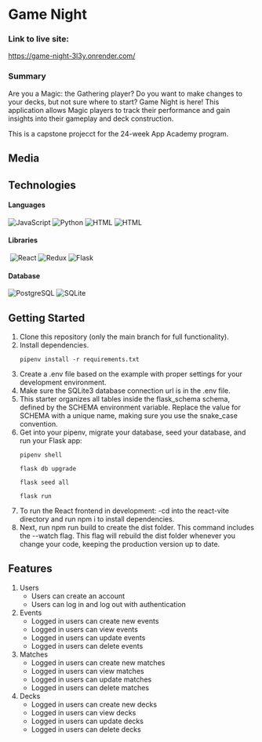 # Game Night
### Link to live site:
https://game-night-3l3y.onrender.com/



### Summary
Are you a Magic: the Gathering player? Do you want to make changes to your decks, but not sure where to start? Game Night is here! This application allows Magic players to track their performance and gain insights into their gameplay and deck construction.

This is a capstone projecct for the 24-week App Academy program.

## Media

## Technologies
#### Languages
![JavaScript](https://img.shields.io/badge/JavaScript-F7DF1E?style=for-the-badge&logo=javascript&logoColor=black) ![Python](https://img.shields.io/badge/Python-3776AB?style=for-the-badge&logo=python&logoColor=white) ![HTML](https://img.shields.io/badge/HTML5-E34F26?style=for-the-badge&logo=html5&logoColor=white) ![HTML](https://img.shields.io/badge/CSS3-1572B6?style=for-the-badge&logo=css3&logoColor=white)

#### Libraries
![]()
![React](https://img.shields.io/badge/React-20232A?style=for-the-badge&logo=react&logoColor=61DAFB) ![Redux](https://img.shields.io/badge/Redux-593D88?style=for-the-badge&logo=redux&logoColor=white) ![Flask](https://img.shields.io/badge/Flask-000000?style=for-the-badge&logo=flask&logoColor=white)

#### Database
![PostgreSQL](https://img.shields.io/badge/PostgreSQL-316192?style=for-the-badge&logo=postgresql&logoColor=white) ![SQLite](https://img.shields.io/badge/SQLite-07405E?style=for-the-badge&logo=sqlite&logoColor=white)



## Getting Started

1. Clone this repository (only the main branch for full functionality).
2. Install dependencies.
   ```
   pipenv install -r requirements.txt
   ```
3. Create a .env file based on the example with proper settings for your development environment.
4. Make sure the SQLite3 database connection url is in the .env file.
5. This starter organizes all tables inside the flask_schema schema, defined by the SCHEMA environment variable. Replace the value for SCHEMA with a unique name, making sure you use the snake_case convention.
6. Get into your pipenv, migrate your database, seed your database, and run your Flask app:
   ```
   pipenv shell
   ```
   ```
   flask db upgrade
   ```
   ```
   flask seed all
   ```
   ```
   flask run
   ```
7. To run the React frontend in development: -cd into the react-vite directory and run npm i to install dependencies.
8. Next, run npm run build to create the dist folder. This command includes the --watch flag. This flag will rebuild the dist folder whenever you change your code, keeping the production version up to date.

## Features
1. Users
   - Users can create an account
   - Users can log in and log out with authentication
2. Events
   - Logged in users can create new events
   - Logged in users can view events
   - Logged in users can update events
   - Logged in users can delete events
4. Matches
   - Logged in users can create new matches
   - Logged in users can view matches
   - Logged in users can update matches
   - Logged in users can delete matches
5. Decks
   - Logged in users can create new decks
   - Logged in users can view decks
   - Logged in users can update decks
   - Logged in users can delete decks
